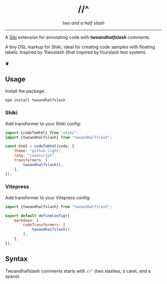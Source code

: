 <div align="center">

<h1>//^</h1>
<i>two and a half slash</i>
</div>

---

A [Siki](https://siki.dev) extension for annotating code with
_**twoandhalfslash**_ comments.

A tiny DSL markup for Shiki, ideal for creating code samples with floating labels.
Inspired by Ttwoslash (that inspired by fourslash test system).

#### ❦

## Usage

Install the package:

```shell
npm install twoandhalfslash
```

### Shiki

Add transformer to your Shiki config:

```javascript
import {codeToHtml} from "shiki";
import {twoandhalfslash} from "twoandhalfslash";

const html = codeToHtml(code, {
    theme: "github-light",
    lang: "javascript",
    transformers: [
        twoandhalfslash(),
    ],
});
```

### Vitepress

Add transformer to your Vitepress config:

```javascript
import {twoandhalfslash} from "twoandhalfslash";

export default defineConfig({
    markdown: {
        codeTransformers: [
            twoandhalfslash(),
        ],
    },
});
```

## Syntax

Twoandhalfslash comments starts with `//^` (two slashes, a caret, and a space).

